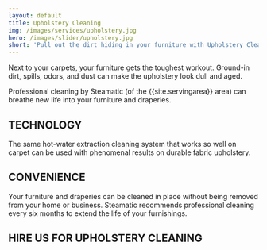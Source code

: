 ```yaml
---
layout: default
title: Upholstery Cleaning
img: /images/services/upholstery.jpg
hero: /images/slider/upholstery.jpg
short: 'Pull out the dirt hiding in your furniture with Upholstery Cleaning.'
---
```

Next to your carpets, your furniture gets the toughest workout. Ground-in dirt, spills, odors, and dust can make the upholstery look dull and aged.

Professional cleaning by Steamatic (of the {{site.servingarea}} area) can breathe new life into your furniture and draperies.

## TECHNOLOGY
The same hot-water extraction cleaning system that works so well on carpet can be used with phenomenal results on durable fabric upholstery.

## CONVENIENCE
Your furniture and draperies can be cleaned in place without being removed from your home or business. Steamatic recommends professional cleaning every six months to extend the life of your furnishings.

## HIRE US FOR UPHOLSTERY CLEANING